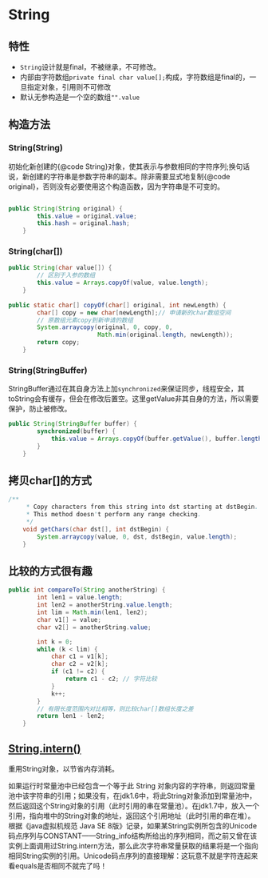 # String
## 特性
- `String`设计就是final，不被继承，不可修改。
- 内部由字符数组`private final char value[];`构成，字符数组是final的，一旦指定对象，引用则不可修改
- 默认无参构造是一个空的数组`"".value`

## 构造方法
### String(String)
初始化新创建的{@code String}对象，使其表示与参数相同的字符序列;换句话说，新创建的字符串是参数字符串的副本。除非需要显式地复制{@code original}，否则没有必要使用这个构造函数，因为字符串是不可变的。
```java

public String(String original) {
        this.value = original.value;
        this.hash = original.hash;
    }
```
### String(char[])
```java
public String(char value[]) {
        // 区别于入参的数组
        this.value = Arrays.copyOf(value, value.length);
    }
    
public static char[] copyOf(char[] original, int newLength) {
        char[] copy = new char[newLength];// 申请新的char数组空间
        // 原数组元素copy到新申请的数组
        System.arraycopy(original, 0, copy, 0,
                         Math.min(original.length, newLength));
        return copy;
    }
```
### String(StringBuffer)
StringBuffer通过在其自身方法上加`synchronized`来保证同步，线程安全，其toString会有缓存，但会在修改后置空。这里getValue非其自身的方法，所以需要保护，防止被修改。
```java
public String(StringBuffer buffer) {
        synchronized(buffer) {
            this.value = Arrays.copyOf(buffer.getValue(), buffer.length());
        }
    }
```
## 拷贝char[]的方式
```java
/**
     * Copy characters from this string into dst starting at dstBegin.
     * This method doesn't perform any range checking.
     */
    void getChars(char dst[], int dstBegin) {
        System.arraycopy(value, 0, dst, dstBegin, value.length);
    }
```
## 比较的方式很有趣
```java
public int compareTo(String anotherString) {
        int len1 = value.length;
        int len2 = anotherString.value.length;
        int lim = Math.min(len1, len2);
        char v1[] = value;
        char v2[] = anotherString.value;

        int k = 0;
        while (k < lim) {
            char c1 = v1[k];
            char c2 = v2[k];
            if (c1 != c2) {
                return c1 - c2; // 字符比较
            }
            k++;
        }
        // 有限长度范围内对比相等，则比较char[]数组长度之差
        return len1 - len2;
    }
```
## [String.intern()](https://blog.csdn.net/qq_34115899/article/details/86583262)
重用String对象，以节省内存消耗。

如果运行时常量池中已经包含一个等于此 String 对象内容的字符串，则返回常量池中该字符串的引用；如果没有，在jdk1.6中，将此String对象添加到常量池中，然后返回这个String对象的引用（此时引用的串在常量池）。在jdk1.7中，放入一个引用，指向堆中的String对象的地址，返回这个引用地址（此时引用的串在堆）。根据《java虚拟机规范 Java SE 8版》记录，如果某String实例所包含的Unicode码点序列与CONSTANT——String_info结构所给出的序列相同，而之前又曾在该实例上面调用过String.intern方法，那么此次字符串常量获取的结果将是一个指向相同String实例的引用。Unicode码点序列的直接理解：这玩意不就是字符连起来看equals是否相同不就完了吗！